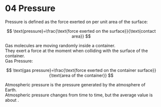 # 04 Pressure

Pressure is defined as the force exerted on per unit area of the surface:

$$
\text{pressure}=\frac{\text{force exerted on the surface}}{\text{contact area}}
$$

Gas molecules are moving randomly inside a container.  
They exert a force at the moment when colliding with the surface of the container.  
Gas Pressure:

$$
\text{gas pressure}=\frac{\text{force exerted on the container surface}}{\text{area of the container}}
$$

Atmospheric pressure is the pressure generated by the atmosphere of Earth.  
Atmospheric pressure changes from time to time, but the average value is about .

